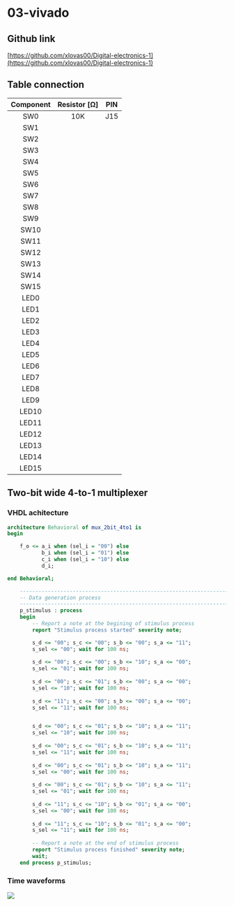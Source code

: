 # 03-vivado
## Github link
[https://github.com/xlovas00/Digital-electronics-1](https://github.com/xlovas00/Digital-electronics-1)
## Table connection
| **Component** | **Resistor [Ω]** | **PIN** | 
| :-: | :-: | :-: |
| SW0 | 10K | J15 |
| SW1 |  |  |
| SW2 |  |  | 
| SW3 |  |  | 
| SW4 |  |  |
| SW5 |  |  | 
| SW6 |  |  | 
| SW7 |  |  | 
| SW8 |  |  | 
| SW9 |  |  | 
| SW10 |  |  | 
| SW11 |  |  | 
| SW12 |  |  | 
| SW13 |  |  | 
| SW14 |  |  | 
| SW15 |  |  | 
| LED0 |  |  |
| LED1 |  |  |
| LED2 |  |  | 
| LED3 |  |  | 
| LED4 |  |  |
| LED5 |  |  | 
| LED6 |  |  | 
| LED7 |  |  | 
| LED8 |  |  | 
| LED9 |  |  | 
| LED10 |  |  | 
| LED11 |  |  | 
| LED12 |  |  | 
| LED13 |  |  | 
| LED14 |  |  | 
| LED15 |  |  | 

## Two-bit wide 4-to-1 multiplexer
### VHDL achitecture
```vhdl
architecture Behavioral of mux_2bit_4to1 is
begin

    f_o <= a_i when (sel_i = "00") else
           b_i when (sel_i = "01") else
           c_i when (sel_i = "10") else
           d_i;

end Behavioral;
```
```vhdl
    --------------------------------------------------------------------
    -- Data generation process
    --------------------------------------------------------------------
    p_stimulus : process
    begin
        -- Report a note at the begining of stimulus process
        report "Stimulus process started" severity note;

        s_d <= "00"; s_c <= "00"; s_b <= "00"; s_a <= "11"; 
        s_sel <= "00"; wait for 100 ns;
        
        s_d <= "00"; s_c <= "00"; s_b <= "10"; s_a <= "00"; 
        s_sel <= "01"; wait for 100 ns;
        
        s_d <= "00"; s_c <= "01"; s_b <= "00"; s_a <= "00"; 
        s_sel <= "10"; wait for 100 ns;
        
        s_d <= "11"; s_c <= "00"; s_b <= "00"; s_a <= "00"; 
        s_sel <= "11"; wait for 100 ns;


        s_d <= "00"; s_c <= "01"; s_b <= "10"; s_a <= "11"; 
        s_sel <= "10"; wait for 100 ns;
        
        s_d <= "00"; s_c <= "01"; s_b <= "10"; s_a <= "11"; 
        s_sel <= "11"; wait for 100 ns;
        
        s_d <= "00"; s_c <= "01"; s_b <= "10"; s_a <= "11"; 
        s_sel <= "00"; wait for 100 ns;
        
        s_d <= "00"; s_c <= "01"; s_b <= "10"; s_a <= "11"; 
        s_sel <= "01"; wait for 100 ns;
        
        s_d <= "11"; s_c <= "10"; s_b <= "01"; s_a <= "00"; 
        s_sel <= "00"; wait for 100 ns;
        
        s_d <= "11"; s_c <= "10"; s_b <= "01"; s_a <= "00"; 
        s_sel <= "11"; wait for 100 ns;
        
        -- Report a note at the end of stimulus process
        report "Stimulus process finished" severity note;
        wait;
    end process p_stimulus;
```
### Time waveforms
<img src="https://github.com/xlovas00/Digital-electronics-1/blob/main/Labs/03-vivado/Images/mux2bit4to1waveform.png">
